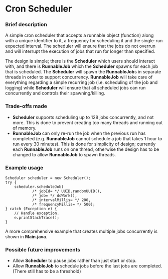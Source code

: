# Cron Scheduler
### Brief description
A simple cron scheduler that accepts a runnable object (function) along with a unique identifier to it, a frequency for
scheduling it and the single-run expected interval. The scheduler will ensure that the jobs do not overrun and will
interrupt the execution of jobs that run for longer than specified.

The design is simple; there is the **Scheduler** which users should interact with, and there is **RunnableJob** 
which the **Scheduler** spawns for each job that is scheduled. The **Scheduler** will spawn the **RunnableJob**s in
separate threads in order to support concurrency. **RunnableJob** will take care of everything regarding a simple
recurring job (i.e. scheduling of the job and logging) while **Scheduler** will ensure that all scheduled jobs can
run concurrently and controls their spawning/killing.

### Trade-offs made
- **Scheduler** supports scheduling up to 128 jobs concurrently, and not more. This is done to prevent creating too
many threads and running out of memory.
- **RunnableJob** can only re-run the job when the previous run has completed (e.g. **RunnableJob** cannot schedule
a job that takes 1 hour to run every 30 minutes). This is done for simplicity of design; currently each 
**RunnableJob** runs on one thread, otherwise the design has to be changed to allow **RunnableJob** to spawn threads.

### Example usage
```
Scheduler scheduler = new Scheduler();
try {
    scheduler.scheduleJob(
            /* jobId= */ UUID.randomUUID(),
            /* job= */ doWork(),
            /* intervalMillis= */ 200,
            /* frequencyMillis= */ 500);
} catch (Exception e) {
    // Handle exception.
    e.printStackTrace();
}
```
A more comprehensive example that creates multiple jobs concurrently is shown in **Main.java**.

### Possible future improvements
- Allow **Scheduler** to pause jobs rather than just start or stop.
- Allow **RunnableJob** to schedule jobs before the last jobs are completed. (There still has to be a threshold)
